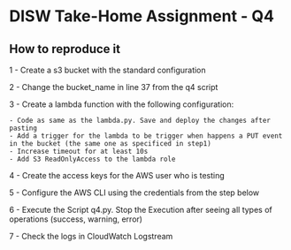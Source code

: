 # DISW Take-Home Assignment - Q4  #

## How to reproduce it

1 - Create a s3 bucket with the standard configuration

2 - Change the bucket_name in line 37 from the q4 script

3 - Create a lambda function with the following configuration:

    - Code as same as the lambda.py. Save and deploy the changes after pasting
    - Add a trigger for the lambda to be trigger when happens a PUT event in the bucket (the same one as specificed in step1)
    - Increase timeout for at least 10s
    - Add S3 ReadOnlyAccess to the lambda role
    
4 - Create the access keys for the AWS user who is testing

5 - Configure the AWS CLI using the credentials from the step below

6 - Execute the Script q4.py. Stop the Execution after seeing all types of operations (success, warning, error)

7 - Check the logs in CloudWatch Logstream 
